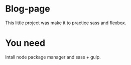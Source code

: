 # Blog-page
This little project was make it to practice sass and flexbox. 

# You need

Intall node package manager and sass + gulp.
